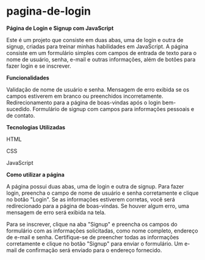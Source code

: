 # pagina-de-login

**Página de Login e Signup com JavaScript**


Este é um projeto que consiste em duas abas, uma de login e outra de signup, criadas para treinar minhas habilidades em JavaScript. A página consiste em um formulário simples com campos de entrada de texto para o nome de usuário, senha, e-mail e outras informações, além de botões para fazer login e se inscrever.

**Funcionalidades**


Validação de nome de usuário e senha.
Mensagem de erro exibida se os campos estiverem em branco ou preenchidos incorretamente.
Redirecionamento para a página de boas-vindas após o login bem-sucedido.
Formulário de signup com campos para informações pessoais e de contato.

**Tecnologias Utilizadas**


HTML

CSS

JavaScript

**Como utilizar a página**


A página possui duas abas, uma de login e outra de signup. Para fazer login, preencha o campo de nome de usuário e senha corretamente e clique no botão "Login". Se as informações estiverem corretas, você será redirecionado para a página de boas-vindas. Se houver algum erro, uma mensagem de erro será exibida na tela.


Para se inscrever, clique na aba "Signup" e preencha os campos do formulário com as informações solicitadas, como nome completo, endereço de e-mail e senha. Certifique-se de preencher todas as informações corretamente e clique no botão "Signup" para enviar o formulário. Um e-mail de confirmação será enviado para o endereço fornecido.
